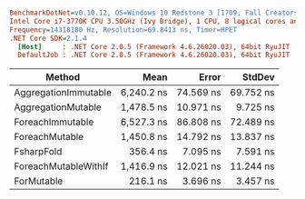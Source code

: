 ``` ini

BenchmarkDotNet=v0.10.12, OS=Windows 10 Redstone 3 [1709, Fall Creators Update] (10.0.16299.248)
Intel Core i7-3770K CPU 3.50GHz (Ivy Bridge), 1 CPU, 8 logical cores and 4 physical cores
Frequency=14318180 Hz, Resolution=69.8413 ns, Timer=HPET
.NET Core SDK=2.1.4
  [Host]     : .NET Core 2.0.5 (Framework 4.6.26020.03), 64bit RyuJIT  [AttachedDebugger]
  DefaultJob : .NET Core 2.0.5 (Framework 4.6.26020.03), 64bit RyuJIT


```
|               Method |       Mean |     Error |    StdDev |
|--------------------- |-----------:|----------:|----------:|
| AggregationImmutable | 6,240.2 ns | 74.569 ns | 69.752 ns |
|   AggregationMutable | 1,478.5 ns | 10.971 ns |  9.725 ns |
|     ForeachImmutable | 6,527.3 ns | 86.808 ns | 72.489 ns |
|       ForeachMutable | 1,450.8 ns | 14.792 ns | 13.837 ns |
|           FsharpFold |   356.4 ns |  7.095 ns |  7.591 ns |
| ForeachMutableWithIf | 1,416.9 ns | 12.021 ns | 11.244 ns |
|           ForMutable |   216.1 ns |  3.696 ns |  3.457 ns |
